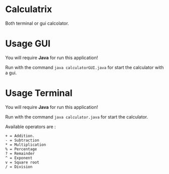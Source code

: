 # Calculatrix

Both terminal or gui calcolator.

# Usage GUI

You will require **Java** for run this application!

Run with the command `java calculatorGUI.java` for start the calculator with a gui.


# Usage Terminal

You will require **Java** for run this application!

Run with the command `java calculator.java` for start the calculator.

Available operators are :
```
+ = Addition.
- = Subtraction
* = Multiplication
% = Percentage
? = Remainder
^ = Exponent
v = Square root
/ = Division
```
